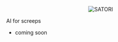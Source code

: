 <p align="center">
  <img alt="SATORI" src="https://i.loli.net/2020/03/06/BsVuGLNURgjSZYv.png" />
</p>
AI for screeps

- coming soon
